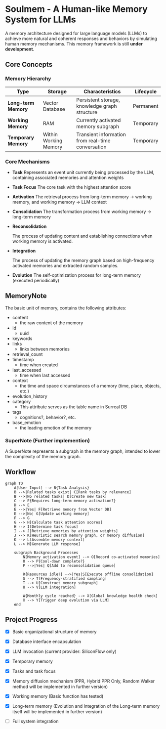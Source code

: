 # Soulmem - A Human-like Memory System for LLMs

A memory architecture designed for large language models (LLMs) to achieve more natural and coherent responses and behaviors by simulating human memory mechanisms. This memory framework is still **under development**.

## Core Concepts

### Memory Hierarchy
| Type                 | Storage               | Characteristics                                   | Lifecycle |
| -------------------- | --------------------- | ------------------------------------------------- | --------- |
| **Long-term Memory** | Vector Database       | Persistent storage, knowledge graph structure     | Permanent |
| **Working Memory**   | RAM                   | Currently activated memory subgraph               | Temporary |
| **Temporary Memory** | Within Working Memory | Transient information from real-time conversation | Temporary |

### Core Mechanisms
- **Task** 
  Represents an event unit currently being processed by the LLM, containing associated memories and attention weights
  
- **Task Focus** 
  The core task with the highest attention score
  
- **Activation** 
  The retrieval process from long-term memory → working memory, and working memory → LLM context
  
- **Consolidation** 
  The transformation process from working memory → long-term memory
  
- **Reconsolidation**

  The process of updating content and establishing connections when working memory is activated.

- **Integration**

  The process of updating the memory graph based on high-frequency activated memories and extracted random samples.

- **Evolution** 
  The self-optimization process for long-term memory (executed periodically)

## MemoryNote

The basic unit of memory, contains the following attributes:

- content
  - the raw content of the memory
- id
  - uuid
- keywords
- links
  - links between memories
- retrieval_count
- timestamp
  - time when created
- last_accessed
  - time when last accessed
- context
  - the time and space circumstances of a memory (time, place, objects, etc.)
- evolution_history
- category
  - This attribute serves as the table name in Surreal DB
- tags
  - cognitions?, behavior?, etc.
- base_emotion
  - the leading emotion of the memory

### SuperNote (Further implemention)

A SuperNote represents a subgraph in the memory graph, intended to lower the complexity of the memory graph.

## Workflow

```mermaid
graph TD
    A[User Input] --> B{Task Analysis}
    B -->|Related tasks exist| C[Rank tasks by relevance]
    B -->|No related tasks| D[Create new task]
    C --> E{Requires long-term memory activation?}
    D --> E
    E -->|Yes| F[Retrieve memory from Vector DB]
    E -->|No| G[Update working memory]
    F --> G
    G --> H[Calculate task attention scores]
    H --> I[Determine task focus]
    I --> J[Retrieve memories by attention weights]
    J --> K[Heuristic search memory graph, or memory diffusion]
    K --> L[Assemble memory context]
    L --> M[Generate LLM response]
    
    subgraph Background Processes
        N[Memory activation event] --> O[Record co-activated memories]
        O --> P{Cool-down complete?}
        P -->|Yes| Q[Add to reconsolidation queue]
        
        R{Resources idle?} -->|Yes|S[Execute offline consolidation]
        S --> T[Frequency-stratified sampling]
        T --> U[Construct memory subgraph]
        U --> V[LLM integration]
        
        W{Monthly cycle reached} --> X[Global knowledge health check]
        X --> Y[Trigger deep evolution via LLM]
    end

```

## Project Progress

- [x] Basic organizational structure of memory

- [x] Database interface encapsulation

- [x] LLM invocation (current provider: SiliconFlow only)

- [x] Temporary memory

- [x] Tasks and task focus

- [x] Memory diffusion mechanism (PPR, Hybrid PPR Only, Random Walker method will be implemented in further version)

- [x] Working memory (Basic function has tested)

- [x] Long-term memory (Evolution and Integration of the Long-term memory itself will be implemented in further version)

- [ ] Full system integration
